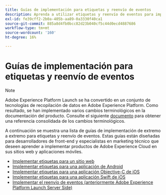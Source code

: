 ```yaml
---
title: Guías de implementación para etiquetas y reenvío de eventos
description: Aprenda a utilizar etiquetas y reenvío de eventos para implementar productos de Adobe Experience Cloud en sus sitios web y aplicaciones móviles.
exl-id: fe39cff2-2b0a-405b-aa89-0a3330f40ca1
source-git-commit: 885a8d4fb0bcc82d23b040cf5c44d0ecd4887686
workflow-type: tm+mt
source-wordcount: '160'
ht-degree: 16%

---
```


# Guías de implementación para etiquetas y reenvío de eventos

>[!NOTE]
>
>Adobe Experience Platform Launch se ha convertido en un conjunto de tecnologías de recopilación de datos en Adobe Experience Platform. Como resultado, se han implementado varios cambios terminológicos en la documentación del producto. Consulte el siguiente [documento](../term-updates.md) para obtener una referencia consolidada de los cambios terminológicos.

A continuación se muestra una lista de guías de implementación de extremo a extremo para etiquetas y reenvío de eventos. Estas guías están diseñadas para desarrolladores de front-end y especialistas en marketing técnico que deseen aprender a implementar productos de Adobe Experience Cloud en sus sitios web y aplicaciones móviles.

* [Implementar etiquetas para un sitio web](https://experienceleague.adobe.com/docs/platform-learn/implement-in-websites/overview.html)
* [Implementar etiquetas para una aplicación de Android](https://experienceleague.adobe.com/docs/platform-learn/implement-in-mobile-android-apps/overview.html)
* [Implementar etiquetas para una aplicación Objective-C de iOS](https://experienceleague.adobe.com/docs/platform-learn/implement-in-mobile-ios-objective-c-apps/overview.html)
* [Implementar etiquetas para una aplicación Swift de iOS](https://experienceleague.adobe.com/docs/platform-learn/implement-in-mobile-ios-swift-apps/overview.html)
* [Implementar el reenvío de eventos (anteriormente Adobe Experience Platform Launch Server Side)](https://experienceleague.adobe.com/docs/platform-learn/data-collection/event-forwarding/overview.html)

